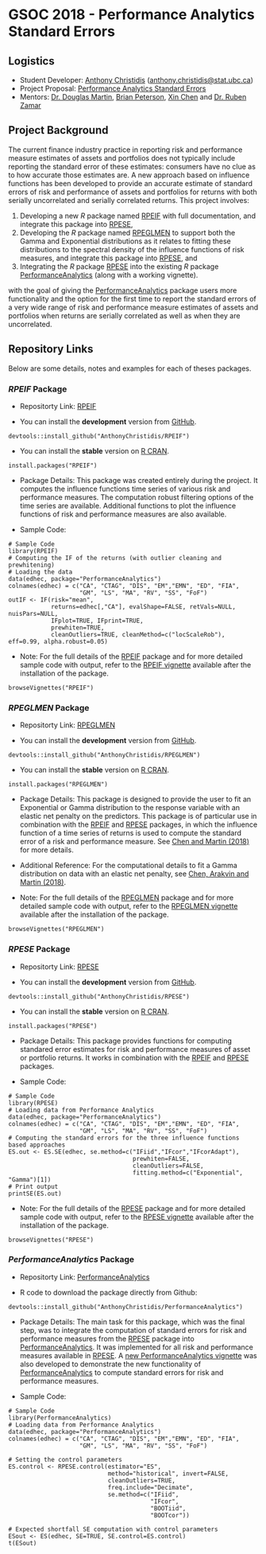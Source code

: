 # GSOC 2018 - Performance Analytics Standard Errors

## Logistics

* Student Developer: [Anthony Christidis](https://www.stat.ubc.ca/users/anthony-christidis) ([anthony.christidis@stat.ubc.ca](anthony.christidis@stat.ubc.ca))
* Project Proposal: [Performance Analytics Standard Errors](https://drive.google.com/open?id=1J8bPaL-230V42wpGpXs7YHJSusYYKTrf)
* Mentors: [Dr. Douglas Martin](https://amath.washington.edu/people/douglas-martin), [Brian Peterson](http://www.braverock.com/brian/), [Xin Chen](https://amath.washington.edu/people/xin-chen) and [Dr. Ruben Zamar](https://www.stat.ubc.ca/~ruben/website/)

## Project Background

The current finance industry practice in reporting risk and performance measure estimates of assets
and portfolios does not typically include reporting the standard error of these estimates: consumers have
no clue as to how accurate those estimates are. A new approach based on influence functions has been developed to provide an accurate estimate of standard errors of risk and performance of assets and portfolios for returns with both serially uncorrelated and serially correlated returns. This project involves: 
1. Developing a new *R* package named [RPEIF](https://github.com/AnthonyChristidis/RPEIF) with full documentation, and integrate this package into [RPESE](https://github.com/AnthonyChristidis/RPESE),
2. Developing the *R* package named [RPEGLMEN](https://github.com/AnthonyChristidis/RPEGLMEN) to support both the Gamma and Exponential distributions as it relates to fitting these distributions to the spectral density of the influence functions of risk measures, and integrate this package into [RPESE](https://github.com/AnthonyChristidis/RPESE), and
3. Integrating the *R* package [RPESE](https://github.com/AnthonyChristidis/RPESE)
 into the existing *R* package [PerformanceAnalytics](https://github.com/AnthonyChristidis/PerformanceAnalytics) (along with a working vignette).

with the goal of giving the [PerformanceAnalytics](https://github.com/AnthonyChristidis/PerformanceAnalytics) package users more functionality and the option for the first time to report the standard errors of a very wide range of risk and performance measure estimates of assets and portfolios when returns are serially correlated as well as when they are uncorrelated.

## Repository Links

Below are some details, notes and examples for each of theses packages.

### *RPEIF* Package

* Repositorty Link: [RPEIF](https://github.com/AnthonyChristidis/RPEIF)


* You can install the **development** version from [GitHub](https://github.com/AnthonyChristidis/RPEIF).
```
devtools::install_github("AnthonyChristidis/RPEIF")
```
* You can install the **stable** version on [R CRAN](https://cran.r-project.org/package=RPEIF).
```
install.packages("RPEIF")
```

* Package Details: This package was created entirely during the project. It computes the influence functions time series of various risk and performance measures. The computation robust filtering options of the time series are available. Additional functions to plot the influence functions of risk and performance measures are also available.

* Sample Code:
```
# Sample Code
library(RPEIF)
# Computing the IF of the returns (with outlier cleaning and prewhitening)
# Loading the data
data(edhec, package="PerformanceAnalytics")
colnames(edhec) = c("CA", "CTAG", "DIS", "EM","EMN", "ED", "FIA",
                    "GM", "LS", "MA", "RV", "SS", "FoF")
outIF <- IF(risk="mean",
            returns=edhec[,"CA"], evalShape=FALSE, retVals=NULL, nuisPars=NULL,
            IFplot=TRUE, IFprint=TRUE,
            prewhiten=TRUE,
            cleanOutliers=TRUE, cleanMethod=c("locScaleRob"), eff=0.99, alpha.robust=0.05)
```

* Note: For the full details of the [RPEIF](https://github.com/AnthonyChristidis/RPEIF) package and for more detailed sample code with output, refer to the [RPEIF vignette](https://cran.r-project.org/web/packages/RPEIF/vignettes/RPEIFVignette.pdf) available after the installation of the package.
```
browseVignettes("RPEIF")
```


### *RPEGLMEN* Package

* Repositorty Link: [RPEGLMEN](https://github.com/AnthonyChristidis/RPEGLMEN)

* You can install the **development** version from [GitHub](https://github.com/AnthonyChristidis/RPEGLMEN).
```
devtools::install_github("AnthonyChristidis/RPEGLMEN")
```
* You can install the **stable** version on [R CRAN](https://cran.r-project.org/package=RPEGLMEN).
```
install.packages("RPEGLMEN")
```

* Package Details: This package is designed to provide the user to fit an Exponential or Gamma distribution to the response variable with an elastic net penalty on the predictors. This package is of particular use in combination with the [RPEIF](https://github.com/AnthonyChristidis/RPEIF) and [RPESE](https://github.com/AnthonyChristidis/RPESE) packages, in which the influence function of a time series of returns is used to compute the standard error of a risk and performance measure. See [Chen and Martin (2018)](https://papers.ssrn.com/sol3/papers.cfm?abstract_id=3085672) for more details.

* Additional Reference: For the computational details to fit a Gamma distribution on data with an elastic net penalty, see [Chen, Arakvin and Martin (2018)](https://arxiv.org/abs/1804.07780).

* Note: For the full details of the [RPEGLMEN](https://github.com/AnthonyChristidis/RPEGLMEN) package and for more detailed sample code with output, refer to the [RPEGLMEN vignette](https://cran.r-project.org/web/packages/RPEGLMEN/vignettes/RPEGLMENVignette.pdf) available after the installation of the package.
```
browseVignettes("RPEGLMEN")
```

### *RPESE* Package

* Repositorty Link: [RPESE](https://github.com/AnthonyChristidis/RPESE)

* You can install the **development** version from [GitHub](https://github.com/AnthonyChristidis/RPESE).
```
devtools::install_github("AnthonyChristidis/RPESE")
```

* You can install the **stable** version on [R CRAN](https://cran.r-project.org/package=RPESE).
```
install.packages("RPESE")
```

* Package Details: This package provides functions for computing standared error estimates for risk and performance measures of asset or portfolio returns. It works in combination with the [RPEIF](https://github.com/AnthonyChristidis/RPEIF) and [RPESE](https://github.com/AnthonyChristidis/RPESE) packages.


* Sample Code: 
```
# Sample Code
library(RPESE)
# Loading data from Performance Analytics
data(edhec, package="PerformanceAnalytics")
colnames(edhec) = c("CA", "CTAG", "DIS", "EM","EMN", "ED", "FIA",
                    "GM", "LS", "MA", "RV", "SS", "FoF")
# Computing the standard errors for the three influence functions based approaches
ES.out <- ES.SE(edhec, se.method=c("IFiid","IFcor","IFcorAdapt"),
                                   prewhiten=FALSE, 
                                   cleanOutliers=FALSE, 
                                   fitting.method=c("Exponential", "Gamma")[1])
# Print output
printSE(ES.out)
```
* Note: For the full details of the [RPESE](https://github.com/AnthonyChristidis/RPESE) package and for more detailed sample code with output, refer to the [RPESE vignette](https://cran.r-project.org/web/packages/RPESE/vignettes/RPESEVignette.pdf) available after the installation of the package.
```
browseVignettes("RPESE")
```

### *PerformanceAnalytics* Package

* Repositorty Link: [PerformanceAnalytics](https://github.com/AnthonyChristidis/PerformanceAnalytics)

* R code to download the package directly from Github: 
```
devtools::install_github("AnthonyChristidis/PerformanceAnalytics")
```

* Package Details: The main task for this package, which was the final step, was to integrate the computation of standard errors for risk and performance measures from the [RPESE](https://github.com/AnthonyChristidis/RPESE) package into [PerformanceAnalytics](https://github.com/AnthonyChristidis/PerformanceAnalytics). It was implemented for all risk and performance measures available in [RPESE](https://github.com/AnthonyChristidis/RPESE). A [new PerformanceAnalytics vignette](https://github.com/AnthonyChristidis/PerformanceAnalytics/blob/master/vignettes/PA_StandardErrors.pdf) was also developed to demonstrate the new functionality of [PerformanceAnalytics](https://github.com/AnthonyChristidis/PerformanceAnalytics) to compute standard errors for risk and performance measures.

* Sample Code:
```
# Sample Code
library(PerformanceAnalytics)
# Loading data from Performance Analytics
data(edhec, package="PerformanceAnalytics")
colnames(edhec) = c("CA", "CTAG", "DIS", "EM","EMN", "ED", "FIA",
                    "GM", "LS", "MA", "RV", "SS", "FoF")
 
# Setting the control parameters
ES.control <- RPESE.control(estimator="ES", 
                            method="historical", invert=FALSE,
                            cleanOutliers=TRUE, 
                            freq.include="Decimate",
                            se.method=c("IFiid", 
                                        "IFcor", 
                                        "BOOTiid", 
                                        "BOOTcor"))
                                        
# Expected shortfall SE computation with control parameters
ESout <- ES(edhec, SE=TRUE, SE.control=ES.control)
t(ESout)
```



